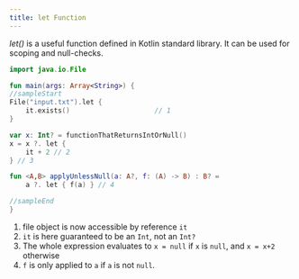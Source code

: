 ```yaml
---
title: let Function
---
```

    
*let()* is a useful function defined in Kotlin standard library. It can be used for scoping and null-checks. 

<div class="sample" markdown="1">

```kotlin
import java.io.File

fun main(args: Array<String>) {
//sampleStart
File("input.txt").let {
    it.exists()                     // 1
}

var x: Int? = functionThatReturnsIntOrNull()
x = x ?. let {
    it + 2 // 2
} // 3

fun <A,B> applyUnlessNull(a: A?, f: (A) -> B) : B? =
    a ?. let { f(a) } // 4

//sampleEnd
}
```

</div>


1. file object is now accessible by reference `it`    
2. `it` is here guaranteed to be an ```Int```, not an ```Int?```
3. The whole expression evaluates to `x = null` if `x` is `null`, and `x = x+2` otherwise
4. `f` is only applied to `a` if `a` is not `null`.    
